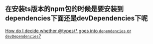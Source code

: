 ## 在安装ts版本的npm包的时候是要安装到dependencies下面还是devDependencies下呢
[How do I decide whether @types/* goes into `dependencies` or `devDependencies`?](https://stackoverflow.com/questions/45176661/how-do-i-decide-whether-types-goes-into-dependencies-or-devdependencies)
